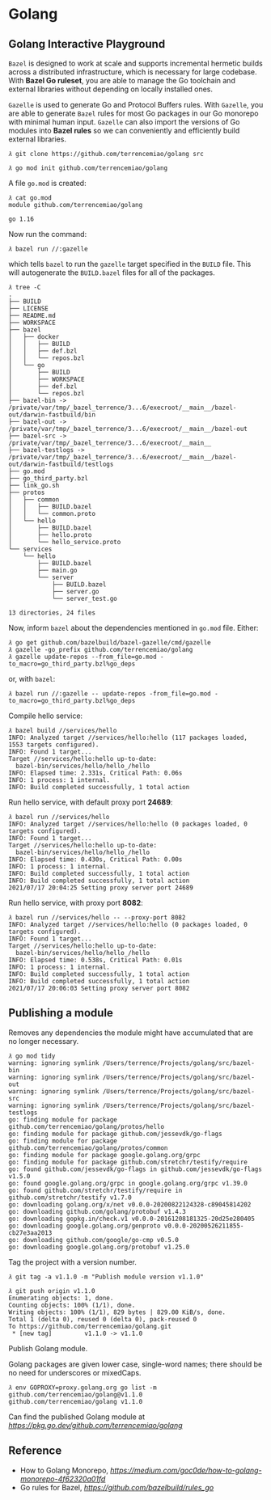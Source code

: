 Golang
======

Golang Interactive Playground
-----------------------------

`Bazel` is designed to work at scale and supports incremental hermetic builds across a distributed infrastructure, which is necessary for large codebase. With **Bazel Go ruleset**, you are able to manage the Go toolchain and external libraries without depending on locally installed ones. 

`Gazelle` is used to generate Go and Protocol Buffers rules. With `Gazelle`, you are able to generate `Bazel` rules for most Go packages in our Go monorepo with minimal human input. `Gazelle` can also import the versions of Go modules into **Bazel rules** so we can conveniently and efficiently build external libraries. 

```
𝜆 git clone https://github.com/terrencemiao/golang src

𝜆 go mod init github.com/terrencemiao/golang
```

A file `go.mod` is created:

```
𝜆 cat go.mod
module github.com/terrencemiao/golang

go 1.16
```

Now run the command:

```
𝜆 bazel run //:gazelle 
```

which tells `bazel` to run the `gazelle` target specified in the `BUILD` file. This will autogenerate the `BUILD.bazel` files for all of the packages.

```
𝜆 tree -C
.
├── BUILD
├── LICENSE
├── README.md
├── WORKSPACE
├── bazel
│   ├── docker
│   │   ├── BUILD
│   │   ├── def.bzl
│   │   └── repos.bzl
│   └── go
│       ├── BUILD
│       ├── WORKSPACE
│       ├── def.bzl
│       └── repos.bzl
├── bazel-bin -> /private/var/tmp/_bazel_terrence/3...6/execroot/__main__/bazel-out/darwin-fastbuild/bin
├── bazel-out -> /private/var/tmp/_bazel_terrence/3...6/execroot/__main__/bazel-out
├── bazel-src -> /private/var/tmp/_bazel_terrence/3...6/execroot/__main__
├── bazel-testlogs -> /private/var/tmp/_bazel_terrence/3...6/execroot/__main__/bazel-out/darwin-fastbuild/testlogs
├── go.mod
├── go_third_party.bzl
├── link_go.sh
├── protos
│   ├── common
│   │   ├── BUILD.bazel
│   │   └── common.proto
│   └── hello
│       ├── BUILD.bazel
│       ├── hello.proto
│       └── hello_service.proto
└── services
    └── hello
        ├── BUILD.bazel
        ├── main.go
        └── server
            ├── BUILD.bazel
            ├── server.go
            └── server_test.go

13 directories, 24 files
```

Now, inform `bazel` about the dependencies mentioned in `go.mod` file. Either:

```
𝜆 go get github.com/bazelbuild/bazel-gazelle/cmd/gazelle
𝜆 gazelle -go_prefix github.com/terrencemiao/golang
𝜆 gazelle update-repos --from_file=go.mod -to_macro=go_third_party.bzl%go_deps
```

or, with `bazel`:

```
𝜆 bazel run //:gazelle -- update-repos -from_file=go.mod -to_macro=go_third_party.bzl%go_deps
```

Compile hello service:

```
𝜆 bazel build //services/hello
INFO: Analyzed target //services/hello:hello (117 packages loaded, 1553 targets configured).
INFO: Found 1 target...
Target //services/hello:hello up-to-date:
  bazel-bin/services/hello/hello_/hello
INFO: Elapsed time: 2.331s, Critical Path: 0.06s
INFO: 1 process: 1 internal.
INFO: Build completed successfully, 1 total action
```

Run hello service, with default proxy port **24689**:

```
𝜆 bazel run //services/hello
INFO: Analyzed target //services/hello:hello (0 packages loaded, 0 targets configured).
INFO: Found 1 target...
Target //services/hello:hello up-to-date:
  bazel-bin/services/hello/hello_/hello
INFO: Elapsed time: 0.430s, Critical Path: 0.00s
INFO: 1 process: 1 internal.
INFO: Build completed successfully, 1 total action
INFO: Build completed successfully, 1 total action
2021/07/17 20:04:25 Setting proxy server port 24689
```

Run hello service, with proxy port **8082**:

```
𝜆 bazel run //services/hello -- --proxy-port 8082
INFO: Analyzed target //services/hello:hello (0 packages loaded, 0 targets configured).
INFO: Found 1 target...
Target //services/hello:hello up-to-date:
  bazel-bin/services/hello/hello_/hello
INFO: Elapsed time: 0.538s, Critical Path: 0.01s
INFO: 1 process: 1 internal.
INFO: Build completed successfully, 1 total action
INFO: Build completed successfully, 1 total action
2021/07/17 20:06:03 Setting proxy server port 8082
```

Publishing a module
-------------------

Removes any dependencies the module might have accumulated that are no longer necessary.

```
𝜆 go mod tidy
warning: ignoring symlink /Users/terrence/Projects/golang/src/bazel-bin
warning: ignoring symlink /Users/terrence/Projects/golang/src/bazel-out
warning: ignoring symlink /Users/terrence/Projects/golang/src/bazel-src
warning: ignoring symlink /Users/terrence/Projects/golang/src/bazel-testlogs
go: finding module for package github.com/terrencemiao/golang/protos/hello
go: finding module for package github.com/jessevdk/go-flags
go: finding module for package github.com/terrencemiao/golang/protos/common
go: finding module for package google.golang.org/grpc
go: finding module for package github.com/stretchr/testify/require
go: found github.com/jessevdk/go-flags in github.com/jessevdk/go-flags v1.5.0
go: found google.golang.org/grpc in google.golang.org/grpc v1.39.0
go: found github.com/stretchr/testify/require in github.com/stretchr/testify v1.7.0
go: downloading golang.org/x/net v0.0.0-20200822124328-c89045814202
go: downloading github.com/golang/protobuf v1.4.3
go: downloading gopkg.in/check.v1 v0.0.0-20161208181325-20d25e280405
go: downloading google.golang.org/genproto v0.0.0-20200526211855-cb27e3aa2013
go: downloading github.com/google/go-cmp v0.5.0
go: downloading google.golang.org/protobuf v1.25.0
```

Tag the project with a version number.

```
𝜆 git tag -a v1.1.0 -m "Publish module version v1.1.0"

𝜆 git push origin v1.1.0
Enumerating objects: 1, done.
Counting objects: 100% (1/1), done.
Writing objects: 100% (1/1), 829 bytes | 829.00 KiB/s, done.
Total 1 (delta 0), reused 0 (delta 0), pack-reused 0
To https://github.com/terrencemiao/golang.git
 * [new tag]         v1.1.0 -> v1.1.0
```

Publish Golang module.

Golang packages are given lower case, single-word names; there should be no need for underscores or mixedCaps.

```
𝜆 env GOPROXY=proxy.golang.org go list -m github.com/terrencemiao/golang@v1.1.0
github.com/terrencemiao/golang v1.1.0
```

Can find the published Golang module at _https://pkg.go.dev/github.com/terrencemiao/golang_

Reference
---------

- How to Golang Monorepo, _https://medium.com/goc0de/how-to-golang-monorepo-4f62320a01fd_
- Go rules for Bazel, _https://github.com/bazelbuild/rules_go_
